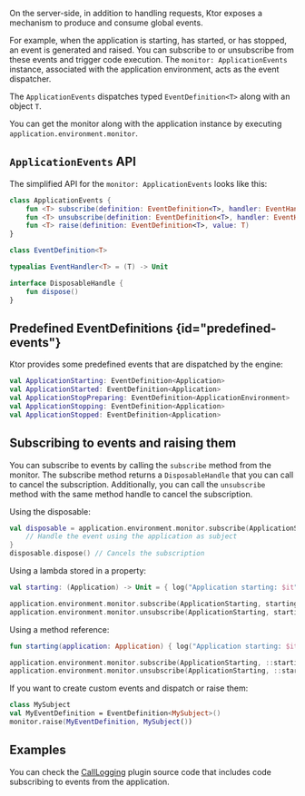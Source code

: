[//]: # (title: Application monitoring)

<include src="lib.xml" element-id="outdated_warning"/>

On the server-side, in addition to handling requests, Ktor exposes a mechanism to produce and consume global events.

For example, when the application is starting, has started, or has stopped, an event is generated and raised.
You can subscribe to or unsubscribe from these events and trigger code execution.
The `monitor: ApplicationEvents` instance, associated with the application environment, acts as the event dispatcher.

The `ApplicationEvents` dispatches typed `EventDefinition<T>` along with an object `T`.

You can get the monitor along with the application instance by executing `application.environment.monitor`.

## `ApplicationEvents` API

The simplified API for the `monitor: ApplicationEvents` looks like this:

```kotlin
class ApplicationEvents {
    fun <T> subscribe(definition: EventDefinition<T>, handler: EventHandler<T>): DisposableHandle
    fun <T> unsubscribe(definition: EventDefinition<T>, handler: EventHandler<T>)
    fun <T> raise(definition: EventDefinition<T>, value: T)
}

class EventDefinition<T>

typealias EventHandler<T> = (T) -> Unit

interface DisposableHandle {
    fun dispose()
}
```

## Predefined EventDefinitions {id="predefined-events"}

Ktor provides some predefined events that are dispatched by the engine:

```kotlin
val ApplicationStarting: EventDefinition<Application>
val ApplicationStarted: EventDefinition<Application>
val ApplicationStopPreparing: EventDefinition<ApplicationEnvironment>
val ApplicationStopping: EventDefinition<Application>
val ApplicationStopped: EventDefinition<Application>
```

## Subscribing to events and raising them

You can subscribe to events by calling the `subscribe` method from the monitor.
The subscribe method returns a `DisposableHandle` that you can call to cancel the subscription.
Additionally, you can call the `unsubscribe` method with the same method handle to cancel the subscription.

Using the disposable:

```kotlin
val disposable = application.environment.monitor.subscribe(ApplicationStarting) { application: Application ->
    // Handle the event using the application as subject
}
disposable.dispose() // Cancels the subscription
```

Using a lambda stored in a property:

```kotlin
val starting: (Application) -> Unit = { log("Application starting: $it") }

application.environment.monitor.subscribe(ApplicationStarting, starting) // subscribe
application.environment.monitor.unsubscribe(ApplicationStarting, starting) // unsubscribe
```

Using a method reference:

```kotlin
fun starting(application: Application) { log("Application starting: $it") }

application.environment.monitor.subscribe(ApplicationStarting, ::starting) // subscribe
application.environment.monitor.unsubscribe(ApplicationStarting, ::starting) // unsubscribe
```

If you want to create custom events and dispatch or raise them:

```kotlin
class MySubject
val MyEventDefinition = EventDefinition<MySubject>()
monitor.raise(MyEventDefinition, MySubject())
```

## Examples

You can check the [CallLogging](https://github.com/ktorio/ktor/blob/33519fd01e6a57467e1b12b1297af84d25ace814/ktor-server/ktor-server-plugins/ktor-server-call-logging/jvm/src/io/ktor/server/plugins/callloging/CallLogging.kt) plugin source code that includes code subscribing to events from the application.